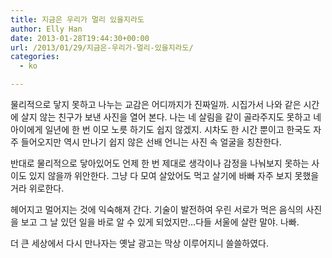 ```yaml
---
title: 지금은 우리가 멀리 있을지라도
author: Elly Han
date: 2013-01-28T19:44:30+00:00
url: /2013/01/29/지금은-우리가-멀리-있을지라도/
categories:
  - ko

---
```

물리적으로 닿지 못하고 나누는 교감은 어디까지가 진짜일까. 시집가서 나와 같은 시간에 살지 않는 친구가 보낸 사진을 열어 본다. 나는 네 살림을 같이 골라주지도 못하고 네 아이에게 일년에 한 번 이모 노릇 하기도 쉽지 않겠지. 시차도 한 시간 뿐이고 한국도 자주 들어오지만 역시 만나기 쉽지 않은 선배 언니는 사진 속 얼굴을 칭찬한다.

반대로 물리적으로 닿아있어도 언제 한 번 제대로 생각이나 감정을 나눠보지 못하는 사이도 있지 않을까 위안한다. 그냥 다 모여 살았어도 먹고 살기에 바빠 자주 보지 못했을 거라 위로한다.

헤어지고 멀어지는 것에 익숙해져 간다. 기술이 발전하여 우린 서로가 먹은 음식의 사진을 보고 그 날 있던 일을 바로 알 수 있게 되었지만&#8230;다들 서울에 살란 말야. 나빠.

더 큰 세상에서 다시 만나자는 옛날 광고는 막상 이루어지니 쓸쓸하였다.